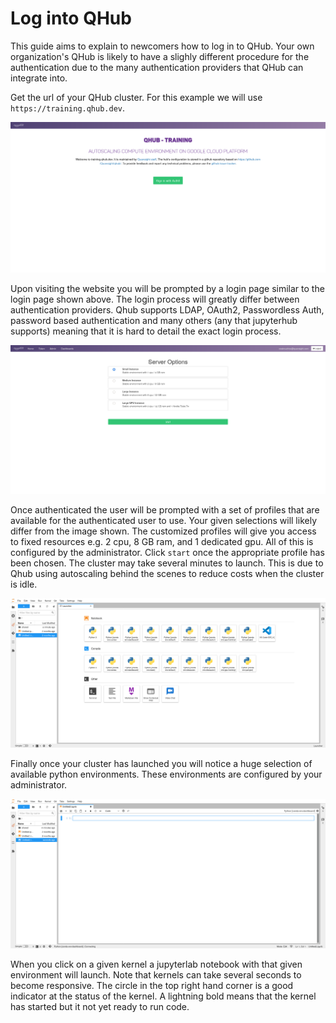 # Log into QHub

This guide aims to explain to newcomers how to log in to QHub.  Your
own organization's QHub is likely to have a slighly different
procedure for the authentication due to the many authentication
providers that QHub can integrate into.

Get the url of your QHub cluster. For this example we will use
`https://training.qhub.dev`.

![Qhub login screen](../images/qhub_login_screen.png)

Upon visiting the website you will be prompted by a login page similar
to the login page shown above. The login process will greatly differ
between authentication providers. Qhub supports LDAP, OAuth2,
Passwordless Auth, password based authentication and many others (any
that jupyterhub supports) meaning that it is hard to detail the exact
login process.

![QHub select profile](../images/qhub_select_profile.png)

Once authenticated the user will be prompted with a set of profiles
that are available for the authenticated user to use. Your given
selections will likely differ from the image shown. The customized
profiles will give you access to fixed resources e.g. 2 cpu, 8 GB ram,
and 1 dedicated gpu. All of this is configured by the
administrator. Click `start` once the appropriate profile has been
chosen. The cluster may take several minutes to launch. This is due to
Qhub using autoscaling behind the scenes to reduce costs when the
cluster is idle.

![QHub kernel selection](../images/qhub_kernel_selection.png)

Finally once your cluster has launched you will notice a huge
selection of available python environments. These environments are
configured by your administrator.

![Qhub notebook](../images/qhub_notebook.png)

When you click on a given kernel a jupyterlab notebook with that given
environment will launch. Note that kernels can take several seconds to
become responsive. The circle in the top right hand corner is a good
indicator at the status of the kernel. A lightning bold means that the
kernel has started but it not yet ready to run code.







